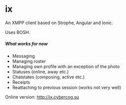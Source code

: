 ix
==

An XMPP client based on Strophe, Angular and Ionic.

Uses BOSH.

##### What works for now

* Messaging
* Managing roster
* Managing own profile with an exception of the photo
* Statuses (online, away etc.)
* Chatstates (composing, active etc.)
* Receipts
* Reattaching to previous session (works not very well)

Online version: http://ix.cybercog.su
